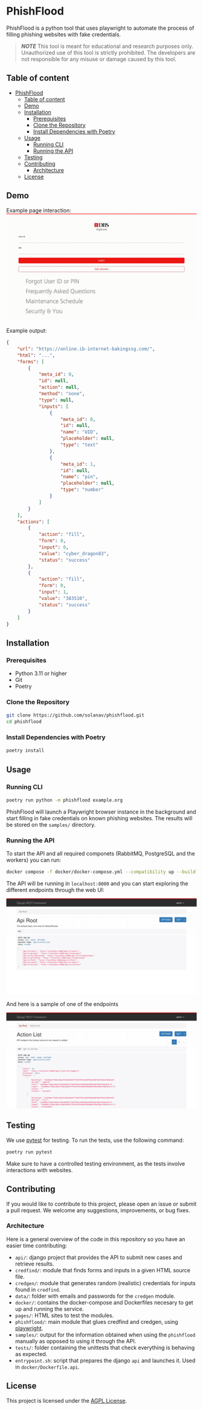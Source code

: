 # PhishFlood

PhishFlood is a python tool that uses playwright to automate the process of filling phishing websites with fake credentials.

> **_NOTE_** This tool is meant for educational and research purposes only. Unauthorized use of this tool is strictly prohibited. The developers are not responsible for any misuse or damage caused by this tool.

## Table of content
- [PhishFlood](#phishflood)
  - [Table of content](#table-of-content)
  - [Demo](#demo)
  - [Installation](#installation)
    - [Prerequisites](#prerequisites)
    - [Clone the Repository](#clone-the-repository)
    - [Install Dependencies with Poetry](#install-dependencies-with-poetry)
  - [Usage](#usage)
    - [Running CLI](#running-cli)
    - [Running the API](#running-the-api)
  - [Testing](#testing)
  - [Contributing](#contributing)
    - [Architecture](#architecture)
  - [License](#license)

## Demo

Example page interaction:
![](images/output.gif)

Example output:
```json
{
    "url": "https://online.ib-internet-bakingssg.com/",
    "html": "...",
    "forms": [
        {
            "meta_id": 0,
            "id": null,
            "action": null,
            "method": "none",
            "type": null,
            "inputs": [
                {
                    "meta_id": 0,
                    "id": null,
                    "name": "UID",
                    "placeholder": null,
                    "type": "text"
                },
                {
                    "meta_id": 1,
                    "id": null,
                    "name": "pin",
                    "placeholder": null,
                    "type": "number"
                }
            ]
        }
    ],
    "actions": [
        {
            "action": "fill",
            "form": 0,
            "input": 0,
            "value": "cyber_dragon83",
            "status": "success"
        },
        {
            "action": "fill",
            "form": 0,
            "input": 1,
            "value": "383510",
            "status": "success"
        }
    ]
}
```


## Installation

### Prerequisites

- Python 3.11 or higher
- Git
- Poetry

### Clone the Repository

```bash
git clone https://github.com/solanav/phishflood.git
cd phishflood
```

### Install Dependencies with Poetry

```bash
poetry install
```

## Usage

### Running CLI

```bash
poetry run python -m phishflood example.org
```

PhishFlood will launch a Playwright browser instance in the background and start filling in fake credentials on known phishing websites. The results will be stored on the `samples/` directory.

### Running the API

To start the API and all required componets (RabbitMQ, PostgreSQL and the workers) you can run:

```bash
docker compose -f docker/docker-compose.yml --compatibility up --build
```

The API will be running in `localhost:8000` and you can start exploring the different endpoints through the web UI:

![Alt text](images/api_root.png)

And here is a sample of one of the endpoints

![Alt text](images/action_list.png)


## Testing

We use [pytest](https://docs.pytest.org/en/stable/) for testing. To run the tests, use the following command:

```bash
poetry run pytest
```

Make sure to have a controlled testing environment, as the tests involve interactions with websites.

## Contributing

If you would like to contribute to this project, please open an issue or submit a pull request. We welcome any suggestions, improvements, or bug fixes.

### Architecture

Here is a general overview of the code in this repository so you have an easier time contributing:
- `api/`: django project that provides the API to submit new cases and retrieve results.
- `credfind/`: module that finds forms and inputs in a given HTML source file.
- `credgen/`: module that generates random (realistic) credentials for inputs found in `credfind`.
- `data/`: folder with emails and passwords for the `credgen` module.
- `docker/`: contains the docker-compose and Dockerfiles necesary to get up and running the service.
- `pages/`: HTML sites to test the modules.
- `phishflood/`: main module that glues credfind and credgen, using [playwright](https://github.com/microsoft/playwright-python).
- `samples/`: output for the information obtained when using the `phishflood` manually as opposed to using it through the API.
- `tests/`: folder containing the unittests that check everything is behaving as expected.
- `entrypoint.sh`: script that prepares the django `api` and launches it. Used in `docker/Dockerfile.api`.

## License

This project is licensed under the [AGPL License](LICENSE).
